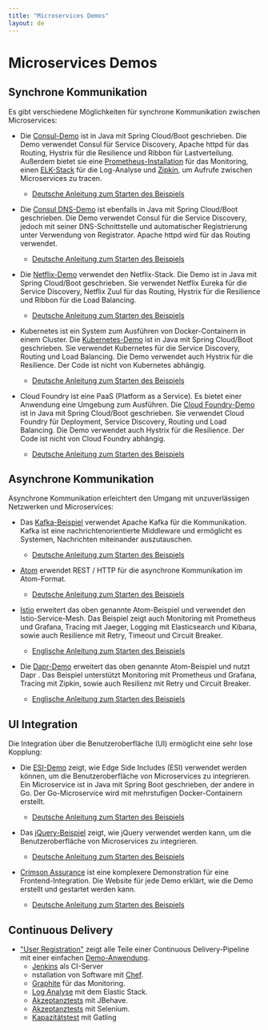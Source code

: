 ```yaml
---
title: "Microservices Demos"
layout: de
---
```


# Microservices Demos

## Synchrone Kommunikation

Es gibt verschiedene Möglichkeiten für synchrone Kommunikation
zwischen Microservices:

* Die [Consul-Demo](https://github.com/ewolff/microservice-consul) ist
in Java mit Spring Cloud/Boot geschrieben. Die Demo verwendet Consul
für Service Discovery, Apache httpd für das Routing, Hystrix für
die Resilience und Ribbon für Lastverteilung. Außerdem
bietet sie eine
[Prometheus-Installation](https://github.com/ewolff/microservice-consul#prometheus)
für das Monitoring, einen
[ELK-Stack](https://github.com/ewolff/microservice-consul#elastic-stack)
für die Log-Analyse und
[Zipkin](https://github.com/ewolff/microservice-consul#zipkin), um
Aufrufe zwischen Microservices zu tracen.
  - [Deutsche Anleitung zum Starten des Beispiels](https://github.com/ewolff/microservice-consul/blob/master/WIE-LAUFEN.md)

* Die [Consul
DNS-Demo](https://github.com/ewolff/microservice-consul-dns) ist
ebenfalls in Java mit Spring Cloud/Boot geschrieben. Die Demo
verwendet Consul für die Service Discovery, jedoch mit seiner
DNS-Schnittstelle und automatischer Registrierung unter Verwendung von
Registrator. Apache httpd wird für das Routing verwendet.
  - [Deutsche Anleitung zum Starten des Beispiels](https://github.com/ewolff/microservice-consul-dns/blob/master/WIE-LAUFEN.md)

* Die [Netflix-Demo](https://github.com/ewolff/microservice) verwendet
den Netflix-Stack. Die Demo ist in Java mit Spring Cloud/Boot
geschrieben. Sie verwendet Netflix Eureka für die Service Discovery,
Netflix Zuul für das Routing, Hystrix für die Resilience und Ribbon
für die Load Balancing.
  - [Deutsche Anleitung zum Starten des Beispiels](https://github.com/ewolff/microservice/blob/master/WIE-LAUFEN.md)

* Kubernetes ist ein System zum Ausführen von Docker-Containern in
einem Cluster. Die
[Kubernetes-Demo](https://github.com/ewolff/microservice-kubernetes)
ist in Java mit Spring Cloud/Boot geschrieben. Sie verwendet
Kubernetes für die Service Discovery, Routing und Load Balancing. Die
Demo verwendet auch Hystrix für die Resilience. Der Code ist nicht von
Kubernetes abhängig.
  - [Deutsche Anleitung zum Starten des Beispiels](https://github.com/ewolff/microservice-kubernetes/blob/master/WIE-LAUFEN.md)

* Cloud Foundry ist eine PaaS (Platform as a Service). Es bietet einer
Anwendung eine Umgebung zum Ausführen. Die [Cloud Foundry-Demo](https://github.com/ewolff/microservice-cloudfoundry) ist in
Java mit Spring Cloud/Boot geschrieben. Sie verwendet Cloud Foundry
für Deployment, Service Discovery, Routing und Load Balancing. Die
Demo verwendet auch Hystrix für die Resilience. Der Code ist nicht von
Cloud Foundry abhängig.
  - [Deutsche Anleitung zum Starten des Beispiels](https://github.com/ewolff/microservice-cloudfoundry/blob/master/WIE-LAUFEN.md)

## Asynchrone Kommunikation

Asynchrone Kommunikation erleichtert den Umgang mit unzuverlässigen
Netzwerken und Microservices:

* Das [Kafka-Beispiel](https://github.com/ewolff/microservice-kafka)
  verwendet Apache Kafka für die Kommunikation. Kafka ist eine
  nachrichtenorientierte Middleware und ermöglicht es Systemen,
  Nachrichten miteinander auszutauschen.
  - [Deutsche Anleitung zum Starten des Beispiels](https://github.com/ewolff/microservice-kafka/blob/master/WIE-LAUFEN.md)

* [Atom](https://github.com/ewolff/microservice-atom) erwendet REST /
  HTTP für die asynchrone Kommunikation im Atom-Format.
  - [Deutsche Anleitung zum Starten des Beispiels](https://github.com/ewolff/microservice-atom/blob/master/WIE-LAUFEN.md)

* [Istio](https://github.com/ewolff/microservice-istio) erweitert das
  oben genannte Atom-Beispiel und verwendet den
  Istio-Service-Mesh. Das Beispiel zeigt auch Monitoring mit
  Prometheus und Grafana, Tracing mit Jaeger, Logging mit
  Elasticsearch und Kibana, sowie auch Resilience mit Retry, Timeout
  und Circuit Breaker.
  - [Englische Anleitung zum Starten des Beispiels](https://github.com/ewolff/microservice-istio/blob/master/HOW-TO-RUN.md)

* Die [Dapr-Demo](https://github.com/ewolff/microservice-dapr)
  erweitert das oben genannte Atom-Beispiel und nutzt Dapr . Das
  Beispiel unterstützt Monitoring mit Prometheus und Grafana, Tracing
  mit Zipkin, sowie auch Resilienz mit Retry und Circuit Breaker.
  - [Englische Anleitung zum Starten des Beispiels](https://github.com/ewolff/microservice-dapr/blob/master/HOW-TO-RUN.md)

## UI Integration

Die Integration über die Benutzeroberfläche (UI) ermöglicht eine sehr
lose Kopplung:

* Die [ESI-Demo](https://github.com/ewolff/SCS-ESI) zeigt, wie Edge
  Side Includes (ESI) verwendet werden können, um die
  Benutzeroberfläche von Microservices zu integrieren. Ein
  Microservice ist in Java mit Spring Boot geschrieben, der andere in
  Go. Der Go-Microservice wird mit mehrstufigen Docker-Containern
  erstellt.
  - [Deutsche Anleitung zum Starten des Beispiels](https://github.com/ewolff/SCS-ESI/blob/master/WIE-LAUFEN.md)

* Das [jQuery-Beispiel](https://github.com/ewolff/SCS-jQuery) zeigt,
  wie jQuery verwendet werden kann, um die Benutzeroberfläche von
  Microservices zu integrieren.
  - [Deutsche Anleitung zum Starten des Beispiels](https://github.com/ewolff/SCS-jQuery/blob/master/WIE-LAUFEN.md)

* [Crimson
  Assurance](https://github.com/ewolff/crimson-assurance-demo) ist
  eine komplexere Demonstration für eine Frontend-Integration. Die
  Website für jede Demo erklärt, wie die Demo erstellt und gestartet
  werden kann.
  - [Deutsche Anleitung zum Starten des Beispiels](https://github.com/ewolff/crimson-insurance-demo/blob/master/WIE-LAUFEN.md)

## Continuous Delivery

* ["User Registration"](https://github.com/ewolff/user-registration-V2/)
zeigt alle Teile einer Continuous Delivery-Pipeline mit einer einfachen [Demo-Anwendung](https://github.com/ewolff/user-registration-V2/tree/master/user-registration-application).
  - [Jenkins](https://github.com/ewolff/user-registration-V2/tree/master/ci-setup)  als CI-Server
  - nstallation von Software mit [Chef](https://github.com/ewolff/user-registration-V2/tree/master/chef).
  - [Graphite](https://github.com/ewolff/user-registration-V2/tree/master/graphite) für das Monitoring.
  - [Log
    Analyse](https://github.com/ewolff/user-registration-V2/tree/master/log-analysis)
    mit dem Elastic Stack.
  - [Akzeptanztests](https://github.com/ewolff/user-registration-V2/tree/master/user-registration-acceptancetest-jbehave) mit JBehave.
  - [Akzeptanztests](https://github.com/ewolff/user-registration-V2/tree/master/user-registration-acceptancetest-selenium) mit Selenium.
  - [Kapazitätstest](https://github.com/ewolff/user-registration-V2/tree/master/user-registration-capacitytest-gatling) mit Gatling
